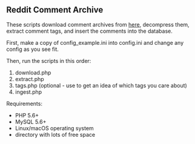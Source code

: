 Reddit Comment Archive
---
These scripts download comment archives from [here](http://files.pushshift.io/reddit/comments/), decompress them, 
extract comment tags, and insert the comments into the database.

First, make a copy of config_example.ini into config.ini and change any config as you see fit.

Then, run the scripts in this order:
1. download.php
2. extract.php
3. tags.php (optional - use to get an idea of which tags you care about)
4. ingest.php

Requirements:
* PHP 5.6+
* MySQL 5.6+
* Linux/macOS operating system
* directory with lots of free space
